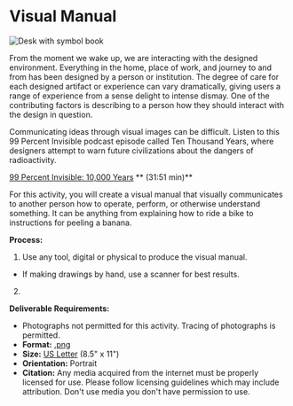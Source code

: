 # Visual Manual
![Desk with symbol book](https://unsplash.it/1000/400?image=119)

From the moment we wake up, we are interacting with the designed environment. Everything in the home, place of work, and journey to and from has been designed by a person or institution. The degree of care for each designed artifact or experience can vary dramatically, giving users a range of experience from a sense delight to intense dismay. One of the contributing factors is describing to a person how they should interact with the design in question.

Communicating ideas through visual images can be difficult. Listen to this 99 Percent Invisible podcast episode called Ten Thousand Years, where designers attempt to warn future civilizations about the dangers of radioactivity. 
  
[99 Percent Invisible: 10,000 Years](http://99percentinvisible.org/episode/ten-thousand-years/) ** (31:51 min)**

For this activity, you will create a visual manual that visually communicates to another person how to operate, perform, or otherwise understand something. It can be anything from explaining how to ride a bike to instructions for peeling a banana.

**Process:**
1. Use any tool, digital or physical to produce the visual manual.
  - If making drawings by hand, use a scanner for best results.
2. 

**Deliverable Requirements:**
- Photographs not permitted for this activity. Tracing of photographs is permitted.
- **Format:** [.png](https://en.wikipedia.org/wiki/Portable_Network_Graphics)
- **Size:** [US Letter](https://en.wikipedia.org/wiki/Letter_(paper_size)) (8.5" x 11")
- **Orientation:** Portrait
- **Citation:** Any media acquired from the internet must be properly licensed for use. Please follow licensing guidelines which may include attribution. Don't use media you don't have permission to use. 